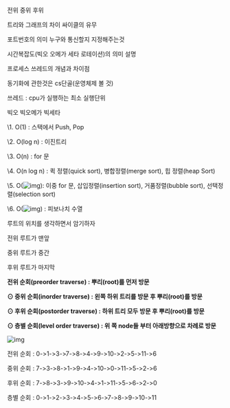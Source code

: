 전위 중위 후위

트리와 그래프의 차이 싸이클의 유무

포트번호의 의미 누구와 통신할지 지정해주는것

시간복잡도(빅오 오메가 세타 로테이션)의 의미 설명

프로세스 쓰레드의 개념과 차이점

동기화에 관한것은 cs단골(운영체제 볼 것)

쓰레드 : cpu가 실행하는 최소 실행단위

빅오 빅오메가 빅세타

\1. O(1) : 스택에서 Push, Pop

\2. O(log n) : 이진트리

\3. O(n) : for 문

\4. O(n log n) : 퀵 정렬(quick sort), 병합정렬(merge sort), 힙 정렬(heap Sort)

\5. O(![img](https://t1.daumcdn.net/cfile/tistory/9986834A5C7EBD3007)): 이중 for 문, 삽입정렬(insertion sort), 거품정렬(bubble sort), 선택정렬(selection sort)

\6. O(![img](https://t1.daumcdn.net/cfile/tistory/99D5714E5C7EBD2506)) : 피보나치 수열

루트의 위치를 생각하면서 암기하자

전위 루트가 맨앞

중위 루트가 중간

후위 루트가 마지막

**전위 순회(preorder traverse) : 뿌리(root)를 먼저 방문**

**⊙ 중위 순회(inorder traverse) : 왼쪽 하위 트리를 방문 후 뿌리(root)를 방문**

**⊙ 후위 순회(postorder traverse) : 하위 트리 모두 방문 후 뿌리(root)를 방문**

**⊙ 층별 순회(level order traverse) : 위 쪽 node들 부터 아래방향으로 차례로 방문**

 ![img](https://mblogthumb-phinf.pstatic.net/20120331_173/rlakk11_1333202999001hceVs_JPEG/4.jpg?type=w2)

전위 순회 : 0->1->3->7->8->4->9->10->2->5->11->6

중위 순회 : 7->3->8->1->9->4->10->0->11->5->2->6

후위 순회 : 7->8->3->9->10->4->1->11->5->6->2->0

층별 순회 : 0->1->2->3->4->5->6->7->8->9->10->11
